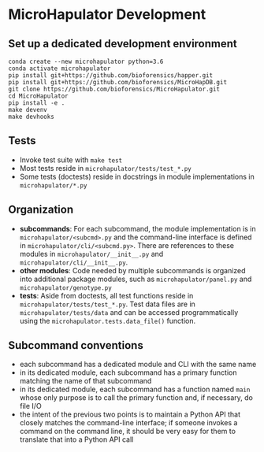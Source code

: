 # MicroHapulator Development

## Set up a dedicated development environment

```
conda create --new microhapulator python=3.6
conda activate microhapulator
pip install git+https://github.com/bioforensics/happer.git
pip install git+https://github.com/bioforensics/MicroHapDB.git
git clone https://github.com/bioforensics/MicroHapulator.git
cd MicroHapulator
pip install -e .
make devenv
make devhooks
```


## Tests

- Invoke test suite with `make test`
- Most tests reside in `microhapulator/tests/test_*.py`
- Some tests (doctests) reside in docstrings in module implementations in `microhapulator/*.py`


## Organization

- **subcommands**: For each subcommand, the module implementation is in `microhapulator/<subcmd>.py` and the command-line interface is defined in `microhapulator/cli/<subcmd.py>`.
  There are references to these modules in `microhapulator/__init__.py` and `microhapulator/cli/__init__.py`.
- **other modules**: Code needed by multiple subcommands is organized into additional package modules, such as `microhapulator/panel.py` and `microhapulator/genotype.py`
- **tests**: Aside from doctests, all test functions reside in `microhapulator/tests/test_*.py`.
  Test data files are in `microhapulator/tests/data` and can be accessed programmatically using the `microhapulator.tests.data_file()` function.


## Subcommand conventions

- each subcommand has a dedicated module and CLI with the same name
- in its dedicated module, each subcommand has a primary function matching the name of that subcommand
- in its dedicated module, each subcommand has a function named `main` whose only purpose is to call the primary function and, if necessary, do file I/O
- the intent of the previous two points is to maintain a Python API that closely matches the command-line interface; if someone invokes a command on the command line, it should be very easy for them to translate that into a Python API call
